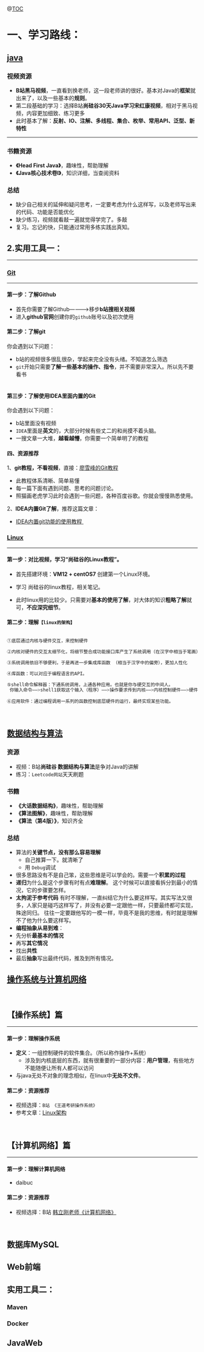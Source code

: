 @[TOC](这是菜鸟的java学习仓库，持续更新中)

# 一、学习路线：


## [java](https://github.com/Sommer1111/javaLearning/tree/master/Java)
### 视频资源
- **B站黑马视频**，一直看到换老师，这一段老师讲的很好。基本对Java的**框架**就出来了，以及一些基本的**规则**。
- 第二段基础的学习：选择B站**尚硅谷30天Java学习宋红康视频**，相对于黑马视频，内容更加细致、练习更多
- 此时基本了解：**反射、IO、注解、多线程、集合、枚举、常用API、泛型、新特性**

***
### 书籍资源
- **《Head First Java》**，趣味性，帮助理解
- **《Java核心技术卷I》**，知识详细，当查阅资料

### 总结
- 缺少自己相关的延伸和疑问思考，一定要考虑为什么这样写，以及老师写出来的代码、功能是否能优化
- 缺少练习，视频就看敲一遍就觉得学完了。多敲
- 复习。忘记的快，只能通过常用多练实践出真知。
## 2.实用工具一：
***
###  [Git](https://github.com/Sommer1111/javaLearning/tree/master/Git%E5%9F%BA%E7%A1%80%E7%9F%A5%E8%AF%86)
***
#### 第一步：了解Github
- 首先你需要了解Github————>移步**b站搜相关视频**
- 进入**github官网**创建你的`github`账号以及初次使用
&nbsp;
#### 第二步：了解git
你会遇到以下问题：
- b站的视频很多很乱很杂，学起来完全没有头绪。不知道怎么筛选
- `git`开始只需要**了解一些基本的操作、指令**，并不需要非常深入。所以先不要看书  
&nbsp;
#### 第三步：了解使用IDEA里面内置的Git
你会遇到以下问题：
- b站里面没有视频
- `IDEA`里面是**英文**的，大部分时候有些丈二的和尚摸不着头脑。
- 一搜文章一大堆，**越看越懵**，你需要一个简单明了的教程
&nbsp;
#### 四、资源推荐
1、**git教程，不看视频**，直接：[廖雪峰的Git教程](https://www.liaoxuefeng.com/wiki/896043488029600)
  - 此教程体系清晰、简单易懂
  - 每一篇下面有遇到问题、思考的问题讨论。
  - 照猫画老虎学习此时会遇到一些问题，各种百度谷歌。你就会慢慢熟悉使用。
  
2、**IDEA内置Git了解**，推荐这篇文章：
  -  [IDEA内置git功能的使用教程 ](https://my.oschina.net/u/4288213/blog/3603611)
&nbsp;
&nbsp;
###  [Linux](https://github.com/Sommer1111/javaLearning/tree/master/Linux%E5%AD%A6%E4%B9%A0)


***
#### 第一步：对比视频，学习“尚硅谷的Linux教程”。
- 首先搭建环境：**VM12 + centOS7** 创建第一个Linux环境。

- 学习 尚硅谷的linux教程，相关笔记。
- 此时linux用的比较少。只需要对**基本的使用了解**，对大体的知识**粗略了解**就可，**不应深究细节**。
&nbsp;


#### 第二步：理解`【linux的架构】`
```java

①底层通过内核与硬件交互，来控制硬件

②内核对硬件的交互太细节化，将细节整合成功能接口库产生了系统调用（在汉字中相当于笔画）

③系统调用依旧不够便利，于是再进一步集成库函数 （相当于汉字中的偏旁），更加人性化

④库函数：可以对应于编程语言的API。

⑤shell命令解释器：下通系统调用，上通各种应用。也就是你与硬交互的中间人。
 你输入命令——>shell1获取这个输入（程序）——>操作要求传到内核——>内核控制硬件——>硬件运行
      
⑥应用软件：通过编程调用一系列的函数控制底层硬件的运行，最终实现某些功能。
```
&nbsp;




## [数据结构与算法](https://github.com/Sommer1111/javaLearning/tree/master/%E6%95%B0%E6%8D%AE%E7%BB%93%E6%9E%84%E4%B8%8E%E7%AE%97%E6%B3%95%E5%AD%A6%E4%B9%A0)
### 资源
- 视频：B站**尚硅谷 数据结构与算法**是争对Java的讲解
- 练习：`Leetcode网站`天天刷题


### 书籍
- **《大话数据结构》**，趣味性，帮助理解
- **《算法图解》**，趣味性，帮助理解
- **《算法（第4版）》**，知识齐全

### 总结
- 算法的**关键节点，没有那么容易理解**
   - 自己推算一下。就清晰了 
  * 用 `Debug`调试 
  &nbsp;
- 很多思路没有不是自己笨，这些思维是可以学会的。需要一个**积累的过程**
&nbsp;
- **递归**为什么是这个步骤有时有点**难理解**。 这个时候可以直接看拆分到最小的情况，它的步骤要怎样。
&nbsp;
- **太拘泥于参考代码**
有时不理解，一直纠结它为什么要这样写。其实写法又很多，人家只是碰巧这样写了，并没有必要一定跟他一样，只要最终都可实现，殊途同归。 往往一定要跟他写的一模一样，毕竟不是我的思维，有时就是理解不了他为什么要这样写。 
&nbsp;
- **编程抽象从易到难**：
- 先分析**最基本的情况**
- 再写**其它情况**
- 找出**共性**
- 最后**抽象**写出最终代码，推及到所有情况。
&nbsp;
&nbsp;
## [操作系统与计算机网络](https://github.com/Sommer1111/javaLearning/tree/master/%E6%93%8D%E4%BD%9C%E7%B3%BB%E7%BB%9F%E4%B8%8E%E8%AE%A1%E7%AE%97%E6%9C%BA%E7%BD%91%E7%BB%9C)
&nbsp;
## 【操作系统】篇
***
####  第一步：理解操作系统
- **定义**：一组控制硬件的软件集合。（所以称作操作+系统）
   -  涉及到内核底层的东西，就有很重要的一部分内容：**用户管理**，有些地方不能随便让所有人都可以访问
    &nbsp;
 - 与java无处不对象的理念相似，在linux中**无处不文件**。
 &nbsp;
####  第二步：资源推荐
- 视频选择：`B站 《王道考研操作系统》`
- 参考文章：[Linux架构](https://www.cnblogs.com/vamei/archive/2012/09/19/2692452.html)

 &nbsp;
## 【计算机网络】篇
***
####  第一步：理解计算机网络
- daibuc
 &nbsp;
####  第二步：资源推荐
- 视频选择：B站 [韩立刚老师《计算机网络》](https://www.bilibili.com/video/BV1Hx411D7rn?from=search&seid=9782034372486691962)


 &nbsp;
## 数据库MySQL
## Web前端
## 实用工具二：
### Maven
### Docker
## JavaWeb

